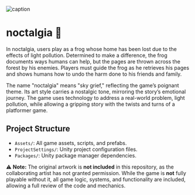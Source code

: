 ![caption](images/noctalgiaDemo.gif)

# noctalgia 🌿

In noctalgia, users play as a frog whose home has been lost due to the effects of light pollution. Determined to make a difference, the frog documents ways humans can help, but the pages are thrown across the forest by his enemies. Players must guide the frog as he retrieves his pages and shows humans how to undo the harm done to his friends and family.

The name "noctalgia" means "sky grief," reflecting the game’s poignant theme. Its art style carries a nostalgic tone, mirroring the story’s emotional journey. The game uses technology to address a real-world problem, light pollution, while allowing a gripping story with the twists and turns of a platformer game.

## Project Structure

- `Assets/`: All game assets, scripts, and prefabs.
- `ProjectSettings/`: Unity project configuration files.
- `Packages/`: Unity package manager dependencies.


:warning: **Note:** The original artwork is **not included** in this repository, as the collaborating artist has not granted permission. While the game is **not** fully playable without it, all game logic, systems, and functionality are included, allowing a full review of the code and mechanics.
